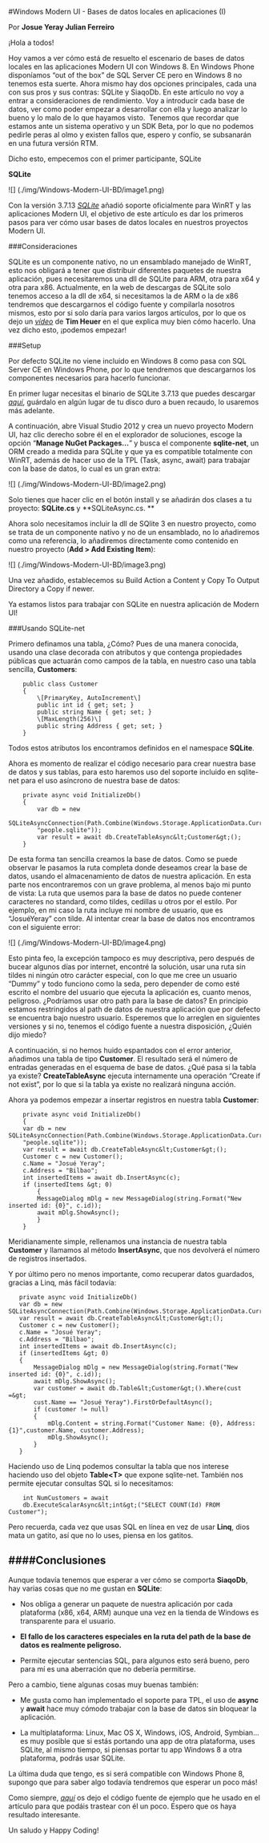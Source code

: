 <properties
	pageTitle="Windows Modern UI -  Bases de datos locales en aplicaciones (I)"
	description="Windows Modern UI -  Bases de datos locales en aplicaciones (I)"
	services="win-dev"
	documentationCenter=""
	authors="andygonusa"
	manager=""
	editor="andygonusa"/>

<tags
	ms.service="win-dev"
	ms.workload="identity"
	ms.tgt_pltfrm="na"
	ms.devlang="na"
	ms.topic="how-to-article"
	ms.date="05/16/2016"
	ms.author="andygonusa"/>



#Windows Modern UI -  Bases de datos locales en aplicaciones (I)

Por **Josue Yeray Julian Ferreiro**


¡Hola a todos!

Hoy vamos a ver cómo está de resuelto el escenario de bases de datos
locales en las aplicaciones Modern UI con Windows 8. En Windows Phone
disponíamos “out of the box” de SQL Server CE pero en Windows 8 no
tenemos esta suerte. Ahora mismo hay dos opciones principales, cada una
con sus pros y sus contras: SQLite y SiaqoDb. En este artículo no voy a
entrar a consideraciones de rendimiento. Voy a introducir cada base de
datos, ver como poder empezar a desarrollar con ella y luego analizar lo
bueno y lo malo de lo que hayamos visto.  Tenemos que recordar que
estamos ante un sistema operativo y un SDK Beta, por lo que no podemos
pedirle peras al olmo y existen fallos que, espero y confío, se
subsanarán en una futura versión RTM.

Dicho esto, empecemos con el primer participante, SQLite

**SQLite**

![] (./img/Windows-Modern-UI-BD/image1.png)

Con la versión 3.7.13 [*SQLite*](http://www.sqlite.org) añadió soporte
oficialmente para WinRT y las aplicaciones Modern UI, el objetivo de
este artículo es dar los primeros pasos para ver cómo usar bases de
datos locales en nuestros proyectos Modern UI.

###Consideraciones 


SQLite es un componente nativo, no un ensamblado manejado de WinRT, esto
nos obligará a tener que distribuir diferentes paquetes de nuestra
aplicación, pues necesitaremos una dll de SQLite para ARM, otra para x64
y otra para x86. Actualmente, en la web de descargas de SQLite solo
tenemos acceso a la dll de x64, si necesitamos la de ARM o la de x86
tendremos que descargarnos el código fuente y compilarla nosotros
mismos, esto por si solo daría para varios largos artículos, por lo que
os dejo un
[*vídeo*](http://timheuer.com/blog/archive/2012/06/05/howto-video-using-sqlite-in-metro-style-app.aspx)
de **Tim Heuer** en el que explica muy bien cómo hacerlo. Una vez dicho
esto, ¡podemos empezar!

###Setup


Por defecto SQLite no viene incluido en Windows 8 como pasa con SQL
Server CE en Windows Phone, por lo que tendremos que descargarnos los
componentes necesarios para hacerlo funcionar.

En primer lugar necesitas el binario de SQLite 3.7.13 que puedes
descargar [*aquí*](http://www.sqlite.org/download.html), guárdalo en
algún lugar de tu disco duro a buen recaudo, lo usaremos más adelante.

A continuación, abre Visual Studio 2012 y crea un nuevo proyecto Modern
UI, haz clic derecho sobre él en el explorador de soluciones, escoge la
opción “**Manage NuGet Packages…**” y busca el componente
**sqlite-net**, un ORM creado a medida para SQLite y que ya es
compatible totalmente con WinRT, además de hacer uso de la TPL (Task,
async, await) para trabajar con la base de datos, lo cual es un gran
extra:

![] (./img/Windows-Modern-UI-BD/image2.png)

Solo tienes que hacer clic en el botón install y se añadirán dos clases
a tu proyecto: **SQLite.cs** y **SQLiteAsync.cs. **

Ahora solo necesitamos incluir la dll de SQlite 3 en nuestro proyecto,
como se trata de un componente nativo y no de un ensamblado, no lo
añadiremos como una referencia, lo añadiremos directamente como
contenido en nuestro proyecto (**Add &gt; Add Existing Item**):

![] (./img/Windows-Modern-UI-BD/image3.png)

Una vez añadido, establecemos su Build Action a Content y Copy To Output
Directory a Copy if newer.

Ya estamos listos para trabajar con SQLite en nuestra aplicación de
Modern UI!

###Usando SQLite-net


Primero definamos una tabla, ¿Cómo? Pues de una manera conocida, usando
una clase decorada con atributos y que contenga propiedades públicas que
actuarán como campos de la tabla, en nuestro caso una tabla sencilla,
**Customers**:


```
    public class Customer
    {
        \[PrimaryKey, AutoIncrement\]
        public int id { get; set; }
        public string Name { get; set; }
        \[MaxLength(256)\]
        public string Address { get; set; }
    }
```
Todos estos atributos los encontramos definidos en el namespace
**SQLite**.

Ahora es momento de realizar el código necesario para crear nuestra base
de datos y sus tablas, para esto haremos uso del soporte incluido en
sqlite-net para el uso asíncrono de nuestra base de datos:


```
    private async void InitializeDb()
    {
        var db = new
        SQLiteAsyncConnection(Path.Combine(Windows.Storage.ApplicationData.Current.LocalFolder.Path,
        "people.sqlite"));
        var result = await db.CreateTableAsync&lt;Customer&gt;();
    }
```

De esta forma tan sencilla creamos la base de datos. Como se puede
observar le pasamos la ruta completa donde deseamos crear la base de
datos, usando el almacenamiento de datos de nuestra aplicación. En esta
parte nos encontraremos con un grave problema, al menos bajo mi punto de
vista: La ruta que usemos para la base de datos no puede contener
caracteres no standard, como tildes, cedillas u otros por el estilo. Por
ejemplo, en mi caso la ruta incluye mi nombre de usuario, que es
“JosuéYeray” con tilde. Al intentar crear la base de datos nos
encontramos con el siguiente error:

![] (./img/Windows-Modern-UI-BD/image4.png)

Esto pinta feo, la excepción tampoco es muy descriptiva, pero después de
bucear algunos días por internet, encontré la solución, usar una ruta
sin tildes ni ningún otro carácter especial, con lo que me cree un
usuario “Dummy” y todo funciono como la seda, pero depender de como esté
escrito el nombre del usuario que ejecuta la aplicación es, cuanto
menos, peligroso. ¿Podríamos usar otro path para la base de datos? En
principio estamos restringidos al path de datos de nuestra aplicación
que por defecto se encuentra bajo nuestro usuario. Esperemos que lo
arreglen en siguientes versiones y si no, tenemos el código fuente a
nuestra disposición, ¿Quién dijo miedo?

A continuación, si no hemos huido espantados con el error anterior,
añadimos una tabla de tipo **Customer**. El resultado será el número de
entradas generadas en el esquema de base de datos. ¿Qué pasa si la tabla
ya existe? **CreateTableAsync** ejecuta internamente una operación
“Create if not exist”, por lo que si la tabla ya existe no realizará
ninguna acción.

Ahora ya podemos empezar a insertar registros en nuestra tabla
**Customer**:


```
    private async void InitializeDb()
    {
    var db = new SQLiteAsyncConnection(Path.Combine(Windows.Storage.ApplicationData.Current.LocalFolder.Path,
    "people.sqlite"));
    var result = await db.CreateTableAsync&lt;Customer&gt;();
    Customer c = new Customer();
    c.Name = "Josué Yeray";
    c.Address = "Bilbao";
    int insertedItems = await db.InsertAsync(c);
    if (insertedItems &gt; 0)
        {
        MessageDialog mDlg = new MessageDialog(string.Format("New inserted id: {0}", c.id));
        await mDlg.ShowAsync();
        }
    }
```

Meridianamente simple, rellenamos una instancia de nuestra tabla
**Customer** y llamamos al método **InsertAsync**, que nos devolverá el
número de registros insertados.

Y por último pero no menos importante, como recuperar datos guardados,
gracias a Linq, más fácil todavía:

 ```   
    private async void InitializeDb()
    var db = new SQLiteAsyncConnection(Path.Combine(Windows.Storage.ApplicationData.Current.LocalFolder.Path,"people.sqlite"));
    var result = await db.CreateTableAsync&lt;Customer&gt;();
    Customer c = new Customer();
    c.Name = "Josué Yeray";
    c.Address = "Bilbao";
    int insertedItems = await db.InsertAsync(c);
    if (insertedItems &gt; 0)
    {
        MessageDialog mDlg = new MessageDialog(string.Format("New inserted id: {0}", c.id));
        await mDlg.ShowAsync();
        var customer = await db.Table&lt;Customer&gt;().Where(cust =&gt;
        cust.Name == "Josué Yeray").FirstOrDefaultAsync();
        if (customer != null)
        {
            mDlg.Content = string.Format("Customer Name: {0}, Address: {1}",customer.Name, customer.Address);
            mDlg.ShowAsync();
        }
    }
```

Haciendo uso de Linq podemos consultar la tabla que nos interese
haciendo uso del objeto **Table&lt;T&gt;** que expone sqlite-net.
También nos permite ejecutar consultas SQL si lo necesitamos:


```
    int NumCustomers = await
    db.ExecuteScalarAsync&lt;int&gt;("SELECT COUNT(Id) FROM Customer");
```

Pero recuerda, cada vez que usas SQL en línea en vez de usar **Linq**,
dios mata un gatito, así que no lo uses, piensa en los gatitos.

####Conclusiones
------------

Aunque todavía tenemos que esperar a ver cómo se comporta **SiaqoDb**,
hay varias cosas que no me gustan en **SQLite**:

- Nos obliga a generar un paquete de nuestra aplicación por cada
    plataforma (x86, x64, ARM) aunque una vez en la tienda de Windows es
    transparente para el usuario.

- **El fallo de los caracteres especiales en la ruta del path de la
    base de datos es realmente peligroso.**

- Permite ejecutar sentencias SQL, para algunos esto será bueno, pero
    para mí es una aberración que no debería permitirse.


Pero a cambio, tiene algunas cosas muy buenas también:

- Me gusta como han implementado el soporte para TPL, el uso de
    **async** y **await** hace muy cómodo trabajar con la base de datos
    sin bloquear la aplicación.

- La multiplataforma: Linux, Mac OS X, Windows, iOS, Android, Symbian…
    es muy posible que si estás portando una app de otra plataforma,
    uses SQLite, al mismo tiempo, si piensas portar tu app Windows 8 a
    otra plataforma, podrás usar SQLite.

La última duda que tengo, es si será compatible con Windows Phone 8,
supongo que para saber algo todavía tendremos que esperar un poco más!

Como siempre,
[*aquí*](https://skydrive.live.com/redir?resid=FD100135B82F3364!653) os
dejo el código fuente de ejemplo que he usado en el artículo para que
podáis trastear con él un poco. Espero que os haya resultado
interesante.

Un saludo y Happy Coding!
